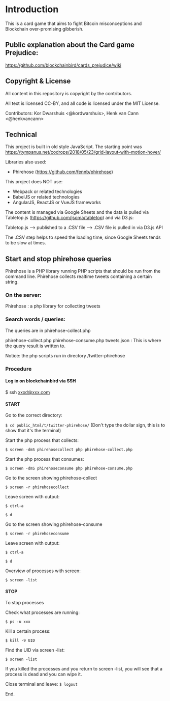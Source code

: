 # Introduction

This is a card game that aims to fight Bitcoin misconceptions and Blockchain over-promising gibberish.

## Public explanation about the Card game Prejudice: 
https://github.com/blockchainbird/cards_prejudice/wiki

## Copyright & License

All content in this repository is copyright by the contributors.

All text is licensed CC-BY, and all code is licensed under the MIT License.

Contributors: Kor Dwarshuis <@kordwarshuis>, Henk van Cann <@henkvancann>



## Technical

This project is built in old style JavaScript. The starting point was https://tympanus.net/codrops/2018/05/23/grid-layout-with-motion-hover/

Libraries also used:
* Phirehose (https://github.com/fennb/phirehose)



This project does NOT use:
* Webpack or related technologies
* BabelJS or related technologies
* AngularJS, ReactJS or VueJS frameworks

The content is managed via Google Sheets and the data is pulled via Tabletop.js (https://github.com/jsoma/tabletop) and via D3.js:

Tabletop.js --> published to a .CSV file --> .CSV file is pulled in via D3.js API

The .CSV step helps to speed the loading time, since Google Sheets tends to be slow at times.



## Start and stop phirehose queries

Phirehose is a PHP library running PHP scripts that should be run from the command line. Phirehose collects realtime tweets containing a certain string.


### On the server:
Phirehose : a php library for collecting tweets

### Search words / queries:
The queries are in phirehose-collect.php

phirehose-collect.php
phirehose-consume.php
tweets.json : This is where the query result is written to.

Notice: the php scripts run in directory /twitter-phirehose

### Procedure

#### Log in on blockchainbird via SSH

$ ssh xxxd@xxx.com

#### START

Go to the correct directory:

`$ cd public_html/t/twitter-phirehose/`
(Don't type the dollar sign, this is to show that it's the terminal)

Start the php process that collects:

`$ screen -dmS phirehosecollect php phirehose-collect.php`

Start the php process that consumes:

`$ screen -dmS phirehoseconsume php phirehose-consume.php`

Go to the screen showing phirehose-collect

`$ screen -r phirehosecollect`

Leave screen with output:

`$ ctrl-a`

`$ d`

Go to the screen showing phirehose-consume

`$ screen -r phirehoseconsume`

Leave screen with output:

`$ ctrl-a`

`$ d`


Overview of processes with screen:

`$ screen -list`

#### STOP

To stop processes

Check what processes are running:

`$ ps -u xxx`

Kill a certain process:

`$ kill -9 UID`

Find the UID via screen -list:

`$ screen -list`

If you killed the processes and you return to screen -list, you will see that a process is dead and you can wipe it. 

Close terminal and leave:
`$ logout`

End.
